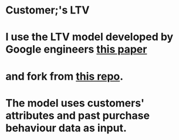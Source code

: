 # Customer;'s LTV

# I use the LTV model developed by Google engineers [this paper](https://arxiv.org/pdf/1912.07753.pdf) 
# and fork from [this repo](https://github.com/google/lifetime_value). 
# The model uses customers' attributes and past purchase behaviour data as input. 
#  

  